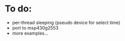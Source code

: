To do:
======
- per-thread sleeping (pseudo device for select time)
- port to msp430g2553
- more examples...
